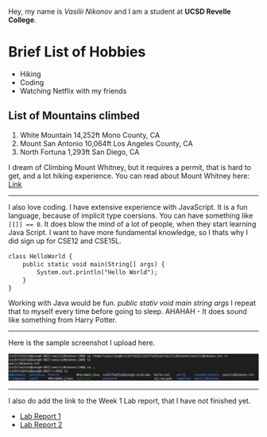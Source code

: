 Hey, my name is *Vasilii Nikonov* and I am a student at **UCSD Revelle College**.

# Brief List of Hobbies
* Hiking
* Coding
* Watching Netflix with my friends

## List of Mountains climbed
1. White Mountain 14,252ft Mono County, CA
2. Mount San Antonio 10,064ft Los Angeles County, CA
3. North Fortuna 1,293ft San Diego, CA

I dream of Climbing Mount Whitney, but it requires a permit, that is hard to get, and a lot hiking experience. You can read about Mount Whitney here: [Link](https://en.wikipedia.org/wiki/Mount_Whitney)

---

I also love coding. I have extensive experience with JavaScript. It is a fun language, because of implicit type coersions. You can have something like `[[]] == 0`. It does blow the mind of a lot of people, when they start learning Java Script. I want to have more fundamental knowledge, so I thats why I did sign up for CSE12 and CSE15L.

```
class HelloWorld {
    public static void main(String[] args) {
        System.out.println("Hello World");
    }
}
```
Working with Java would be fun. *public stativ void main string args* I repeat that to myself every time before going to sleep. AHAHAH - It does sound like something from Harry Potter.

---
Here is the sample screenshot I upload here.

![Image](./images/Screen%20Shot%202022-09-29%20at%203.11.46%20PM.png)

---
I also do add the link to the Week 1 Lab report, that I have not finished yet.

- [Lab Report 1](./lab-report-1-week-0.md)
- [Lab Report 2](./lab-report-2-week3.md)
